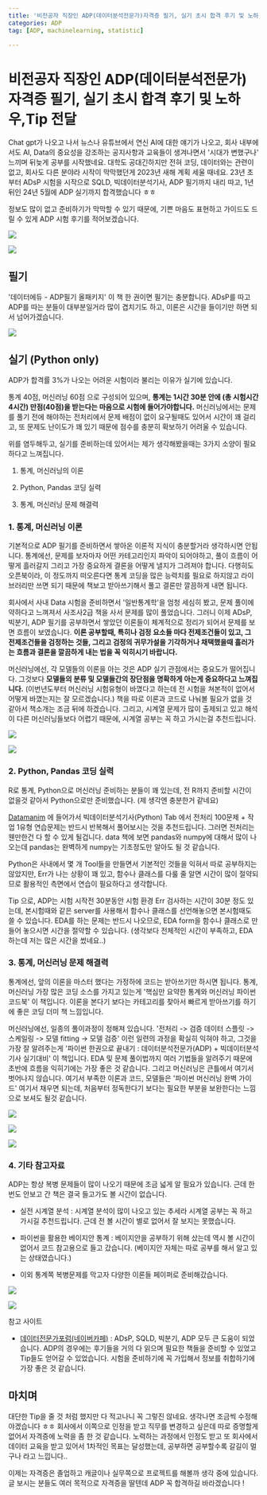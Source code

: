 ```yaml
---
title: '비전공자 직장인 ADP(데이터분석전문가)자격증 필기, 실기 초시 합격 후기 및 노하우,Tip 전달'
categories: ADP
tag: [ADP, machinelearning, statistic]

---
```


<head>
  <style>
    table.dataframe {
      white-space: normal;
      width: 100%;
      height: 240px;
      display: block;
      overflow: auto;
      font-family: Arial, sans-serif;
      font-size: 0.9rem;
      line-height: 20px;
      text-align: center;
      border: 0px !important;
    }

    table.dataframe th {
      text-align: center;
      font-weight: bold;
      padding: 8px;
    }

    table.dataframe td {
      text-align: center;
      padding: 8px;
    }

    table.dataframe tr:hover {
      background: #b8d1f3; 
    }

    .output_prompt {
      overflow: auto;
      font-size: 0.9rem;
      line-height: 1.45;
      border-radius: 0.3rem;
      -webkit-overflow-scrolling: touch;
      padding: 0.8rem;
      margin-top: 0;
      margin-bottom: 15px;
      font: 1rem Consolas, "Liberation Mono", Menlo, Courier, monospace;
      color: $code-text-color;
      border: solid 1px $border-color;
      border-radius: 0.3rem;
      word-break: normal;
      white-space: pre;
    }

  .dataframe tbody tr th:only-of-type {
      vertical-align: middle;
  }

  .dataframe tbody tr th {
      vertical-align: top;
  }

  .dataframe thead th {
      text-align: center !important;
      padding: 8px;
  }

  .page__content p {
      margin: 0 0 0px !important;
  }

  .page__content p > strong {
    font-size: 0.8rem !important;
  }

  </style>
</head>


# 비전공자 직장인 ADP(데이터분석전문가)자격증 필기, 실기 초시 합격 후기 및 노하우,Tip 전달


Chat gpt가 나오고 나서 뉴스나 유튜브에서 연신 AI에 대한 얘기가 나오고, 회사 내부에서도 AI, Data의 중요성을 강조하는 공지사항과 교육들이 생겨나면서 '시대가 변했구나' 느끼며 뒤늦게 공부를 시작했네요. 대학도 공대긴하지만 전혀 코딩, 데이터와는 관련이 없고, 회사도 다른 분야라 시작이 막막했던게 2023년 새해 계획 세울 때네요. 23년 초부터 ADsP 시험을 시작으로 SQLD, 빅데이터분석기사, ADP 필기까지 내리 따고, 1년 뒤인 24년 5월에 ADP 실기까지 합격했습니다 ㅎㅎ



정보도 많이 없고 준비하기가 막막할 수 있기 때문에, 기쁜 마음도 표현하고 가이드도 드릴 수 있게 ADP 시험 후기를 적어보겠습니다.


![](/images/adp_pass1.PNG)<!-- -->

![](/images/adp_pass2.PNG)<!-- -->


## 필기


'데이터에듀 - ADP필기 올패키지' 이 책 한 권이면 필기는 충분합니다. ADsP를 따고 ADP를 따는 분들이 대부분일거라 많이 겹치기도 하고, 이론은 시간을 들이기만 하면 되서 넘어가겠습니다.


![](/images/adptest1.png)<!-- -->



## 실기 (Python only)

ADP가 합격률 3%가 나오는 어려운 시험이라 불리는 이유가 실기에 있습니다.  

통계 40점, 머신러닝 60점 으로 구성되어 있으며, __통계는 1시간 30분 안에 (총 시험시간 4시간) 만점(40점)을 받는다는 마음으로 시험에 들어가야합니다.__ 머신러닝에서는 문제를 풀기 전에 해야하는 전처리에서 문제 배점이 없이 요구될때도 있어서 시간이 꽤 걸리고, 또 문제도 난이도가 꽤 있기 때문에 점수를 충분히 확보하기 어려울 수 있습니다.



위를 염두해두고, 실기를 준비하는데 있어서는 제가 생각해봤을때는 3가지 소양이 필요하다고 느껴집니다.  

1. 통계, 머신러닝의 이론  

2. Python, Pandas 코딩 실력  

3. 통계, 머신러닝 문제 해결력      


### 1. 통계, 머신러닝 이론


기본적으로 ADP 필기를 준비하면서 쌓아온 이론적 지식이 충분할거라 생각하시면 안됩니다. 통계에선, 문제를 보자마자 어떤 카테고리인지 파악이 되어야하고, 풀이 흐름이 어떻게 흘러갈지 그리고 가장 중요하게 결론을 어떻게 낼지가 그려져야 합니다. 다행히도 오픈북이라, 이 정도까지 떠오른다면 통계 코딩을 많은 능력치를 필요로 하지않고 라이브러리만 쓰면 되기 때문에 책보고 받아쓰기해서 풀고 결론만 깔끔하게 내면 됩니다.  

회사에서 사내 Data 시험을 준비하면서 '일반통계학'을 엄청 세심히 봤고, 문제 풀이에 약하다고 느껴져서 사조사2급 책을 사서 문제를 많이 풀었습니다. 그러니 이제 ADsP, 빅분기, ADP 필기를 공부하면서 쌓았던 이론들이 체계적으로 정리가 되어서 문제를 보면 흐름이 보였습니다. __이론 공부할때, 특히나 검정 요소들 마다 전제조건들이 있고, 그 전제조건들을 검정하는 것들, 그리고 검정의 귀무가설을 기각하거나 채택했을때 흘러가는 흐름과 결론을 깔끔하게 내는 법을 꼭 익히시기 바랍니다.__  



머신러닝에선, 각 모델들의 이론을 아는 것은 ADP 실기 관점에서는 중요도가 떨어집니다. 그것보다 __모델들의 분류 및 모델들간의 장단점을 명확하게 아는게 중요하다고 느껴집니다.__ (이번년도부터 머신러닝 시험유형이 바꼈다고 하는데 전 시험을 쳐본적이 없어서 어떻게 바꼈는지는 잘 모르겠습니다.) 책을 따로 이론과 코드로 나눠볼 필요가 없을 것 같아서 책소개는 조금 뒤에 하겠습니다. 그리고, 시계열 문제가 많이 출제되고 있고 해석이 다른 머신러닝들보다 어렵기 때문에, 시계열 공부는 꼭 하고 가시는걸 추천드립니다.


![](/images/statistic.png)<!-- -->


![](/images/sajo.png)<!-- -->


### 2. Python, Pandas 코딩 실력


R로 통계, Python으로 머신러닝 준비하는 분들이 꽤 있는데, 전 R까지 준비할 시간이 없을것 같아서 Python으로만 준비했습니다. (제 생각엔 충분한거 같네요)  



[Datamanim](https://www.datamanim.com/intro.html) 에 들어가서 빅데이터분석기사(Python) Tab 에서 전처리 100문제 + 작업 1유형 연습문제는 반드시 반복해서 풀어보시는 것을 추천드립니다. 그러면 전처리는 웬만한건 다 할 수 있게 될겁니다. data 책에 보면 pandas와 numpy에 대해서 많이 나오는데 pandas는 완벽하게 numpy는 기초정도만 알아도 될 것 같습니다.



Python은 사내에서 몇 개 Tool들을 만들면서 기본적인 것들을 익혀서 따로 공부하지는 않았지만, Err가 나는 상황이 꽤 있고, 함수나 클래스를 다룰 줄 알면 시간이 많이 절약되므로 활용적인 측면에서 연습이 필요하다고 생각합니다.



Tip 으로, ADP는 시험 시작전 30분동안 시험 환경 Err 검사하는 시간이 30분 정도 있는데, 본시험때와 같은 server를 사용해서 함수나 클래스를 선언해놓으면 본시험때도 쓸 수 있습니다. EDA를 하는 문제는 반드시 나오므로, EDA form을 함수나 클래스로 만들어 놓으시면 시간을 절약할 수 있습니다. (생각보다 전체적인 시간이 부족하고, EDA 하는데 저는 많은 시간을 썼네요..)


### 3. 통계, 머신러닝 문제 해결력



통계에선, 앞의 이론을 마스터 했다는 가정하에 코드는 받아쓰기만 하시면 됩니다. 통계, 머신러닝 가장 많은 코딩 소스를 가지고 있는게 '핵심만 요약한 통계와 머신러닝 파이썬 코드북' 이 책입니다. 이론을 본다기 보다는 카테고리를 찾아서 빠르게 받아쓰기를 하기에 좋은 코딩 더미 책 느낌입니다.   



머신러닝에선, 일종의 풀이과정이 정해져 있습니다. '전처리 -> 검증 데이터 스플릿 -> 스케일링 -> 모델 fitting -> 모델 검증' 이런 일련의 과정을 확실히 익혀야 하고, 그것을 가장 잘 알려주는게 '파이썬 한권으로 끝내기 : 데이터분석전문가(ADP) + 빅데이터분석기사 실기대비' 이 책입니다. EDA 및 문제 풀이법까지 여러 기법들을 알려주기 때문에 초반에 흐름을 익히기에는 가장 좋은 것 같습니다. 그리고 머신러닝은 큰틀에서 여기서 벗어나지 않습니다. 여기서 부족한 이론과 코드, 모델들은 '파이썬 머신러닝 완벽 가이드' 여기서 채우면 되는데, 처음부터 정독한다기 보다는 필요한 부분을 보완한다는 느낌으로 보셔도 될것 같습니다.

![](/images/point.png)<!-- -->

![](/images/python1book.png)<!-- -->

![](/images/python_guide.png)<!-- -->

### 4. 기타 참고자료


ADP는 항상 복병 문제들이 많이 나오기 때문에 조금 넓게 알 필요가 있습니다. 근데 한번도 안보고 간 책은 결국 들고가도 볼 시간이 없습니다.



- 실전 시계열 분석 : 시계열 분석이 많이 나오고 있는 추세라 시계열 공부는 꼭 하고 가시길 추천드립니다. 근데 전 볼 시간이 별로 없어서 잘 보지는 못했습니다.

- 파이썬을 활용한 베이지안 통계 : 베이지안을 공부하기 위해 샀는데 역시 볼 시간이 없어서 코드 참고용으로 들고 갔습니다. (베이지안 자체는 따로 공부를 해서 알고 있는 상태였습니다.)

- 이외 통계쪽 복병문제를 막고자 다양한 이론들 페이퍼로 준비해갔습니다.


![](/images/time_series.png)<!-- -->

![](/images/basian.png)<!-- -->

참고 사이트

- [데이터전문가포럼(네이버카페)](https://cafe.naver.com/sqlpd?iframe_url_utf8=%2FArticleRead.nhn%3FreferrerAllArticles%3Dfalse%26menuid%3D8%26page%3D1%26boardtype%3DL%26clubid%3D21771779%26articleid%3D19570) : ADsP, SQLD, 빅분기, ADP 모두 큰 도움이 되었습니다. ADP의 경우에는 후기들을 거의 다 읽으며 필요한 책들을 준비할 수 있었고 Tip들도 얻어갈 수 있었습니다. 시험을 준비하기에 꼭 가입해서 정보를 취합하기에 가장 좋은 것 같습니다.





## 마치며


대단한 Tip을 줄 것 처럼 했지만 다 적고나니 꼭 그렇진 않네요. 생각나면 조금씩 수정해야겠습니다 ㅎㅎ 회사에서 이쪽으로 인정을 받고 직무를 변경하고 싶은데 따로 증명할게 없어서 자격증에 노력을 좀 한 것 같습니다. 노력하는 과정에서 인정도 받고 또 회사에서 데이터 교육을 받고 있어서 1차적인 목표는 달성했는데, 공부하면 공부할수록 갈길이 멀구나 라고 느낍니다..   

이제는 자격증은 졸업하고 캐글이나 실무쪽으로 프로젝트를 해볼까 생각 중에 있습니다. 글 보시는 분들도 여러 목적으로 자격증을 딸텐데 ADP 꼭 합격하길 바라겠습니다 !

